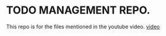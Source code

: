 # TODO MANAGEMENT REPO.

This repo is for the files mentioned in the youtube video.
[video](https://youtu.be/xt8wfm5xavc)
